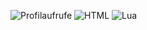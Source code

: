 ![Profilaufrufe](https://komarev.com/ghpvc/?username=DominikVatoo)
![HTML](https://img.shields.io/badge/-HTML-ff4500?logo=html5&logoColor=white)
![Lua](https://img.shields.io/badge/-Lua-2c2d72?logo=lua&logoColor=white)
